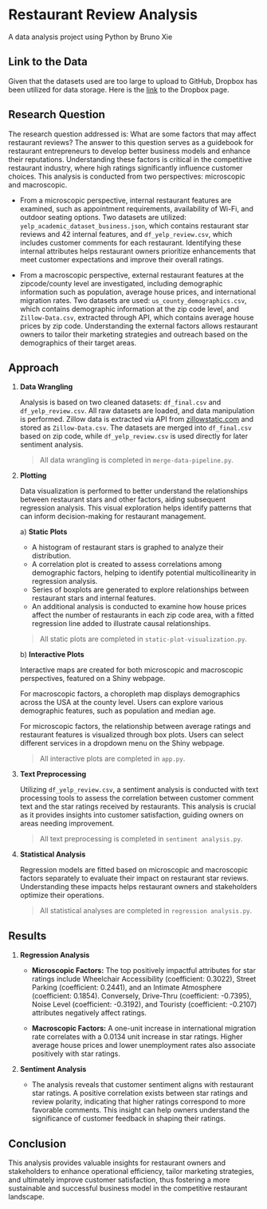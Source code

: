 # Restaurant Review Analysis

A data analysis project using Python by Bruno Xie

## Link to the Data

Given that the datasets used are too large to upload to GitHub, Dropbox has been utilized for data storage. Here is the [link](https://www.dropbox.com/scl/fi/q1f3jlp4h8gdyfci7j1zr/Data.zip?rlkey=hwovqx121dhpabeng1ooxd3ue&st=4qm6krfv&dl=0) to the Dropbox page.

## Research Question

The research question addressed is: What are some factors that may affect restaurant reviews? The answer to this question serves as a guidebook for restaurant entrepreneurs to develop better business models and enhance their reputations. Understanding these factors is critical in the competitive restaurant industry, where high ratings significantly influence customer choices. This analysis is conducted from two perspectives: microscopic and macroscopic.

* From a microscopic perspective, internal restaurant features are examined, such as appointment requirements, availability of Wi-Fi, and outdoor seating options. Two datasets are utilized: `yelp_academic_dataset_business.json`, which contains restaurant star reviews and 42 internal features, and `df_yelp_review.csv`, which includes customer comments for each restaurant. Identifying these internal attributes helps restaurant owners prioritize enhancements that meet customer expectations and improve their overall ratings.

* From a macroscopic perspective, external restaurant features at the zipcode/county level are investigated, including demographic information such as population, average house prices, and international migration rates. Two datasets are used: `us_county_demographics.csv`, which contains demographic information at the zip code level, and `Zillow-Data.csv`, extracted through API, which contains average house prices by zip code. Understanding the external factors allows restaurant owners to tailor their marketing strategies and outreach based on the demographics of their target areas.

## Approach

1. **Data Wrangling**

   Analysis is based on two cleaned datasets: `df_final.csv` and `df_yelp_review.csv`. All raw datasets are loaded, and data manipulation is performed. Zillow data is extracted via API from [zillowstatic.com](https://files.zillowstatic.com/research/public_csvs/zhvi/Zip_zhvi_uc_sfrcondo_tier_0.33_0.67_sm_sa_month.csv) and stored as `Zillow-Data.csv`. The datasets are merged into `df_final.csv` based on zip code, while `df_yelp_review.csv` is used directly for later sentiment analysis.

   > All data wrangling is completed in `merge-data-pipeline.py`.

2. **Plotting**

   Data visualization is performed to better understand the relationships between restaurant stars and other factors, aiding subsequent regression analysis. This visual exploration helps identify patterns that can inform decision-making for restaurant management.

   a) **Static Plots**

   * A histogram of restaurant stars is graphed to analyze their distribution.
   * A correlation plot is created to assess correlations among demographic factors, helping to identify potential multicollinearity in regression analysis.
   * Series of boxplots are generated to explore relationships between restaurant stars and internal features.
   * An additional analysis is conducted to examine how house prices affect the number of restaurants in each zip code area, with a fitted regression line added to illustrate causal relationships.

   > All static plots are completed in `static-plot-visualization.py`.

   b) **Interactive Plots**

   Interactive maps are created for both microscopic and macroscopic perspectives, featured on a Shiny webpage. 

   For macroscopic factors, a choropleth map displays demographics across the USA at the county level. Users can explore various demographic features, such as population and median age.

   For microscopic factors, the relationship between average ratings and restaurant features is visualized through box plots. Users can select different services in a dropdown menu on the Shiny webpage.

   > All interactive plots are completed in `app.py`.

3. **Text Preprocessing**

   Utilizing `df_yelp_review.csv`, a sentiment analysis is conducted with text processing tools to assess the correlation between customer comment text and the star ratings received by restaurants. This analysis is crucial as it provides insights into customer satisfaction, guiding owners on areas needing improvement.

   > All text preprocessing is completed in `sentiment analysis.py`.

4. **Statistical Analysis**

   Regression models are fitted based on microscopic and macroscopic factors separately to evaluate their impact on restaurant star reviews. Understanding these impacts helps restaurant owners and stakeholders optimize their operations.

   > All statistical analyses are completed in `regression analysis.py`.

## Results

1. **Regression Analysis**

   * **Microscopic Factors:** The top positively impactful attributes for star ratings include Wheelchair Accessibility (coefficient: 0.3022), Street Parking (coefficient: 0.2441), and an Intimate Atmosphere (coefficient: 0.1854). Conversely, Drive-Thru (coefficient: -0.7395), Noise Level (coefficient: -0.3192), and Touristy (coefficient: -0.2107) attributes negatively affect ratings.
   
   * **Macroscopic Factors:** A one-unit increase in international migration rate correlates with a 0.0134 unit increase in star ratings. Higher average house prices and lower unemployment rates also associate positively with star ratings.

2. **Sentiment Analysis**

   * The analysis reveals that customer sentiment aligns with restaurant star ratings. A positive correlation exists between star ratings and review polarity, indicating that higher ratings correspond to more favorable comments. This insight can help owners understand the significance of customer feedback in shaping their ratings.

## Conclusion

This analysis provides valuable insights for restaurant owners and stakeholders to enhance operational efficiency, tailor marketing strategies, and ultimately improve customer satisfaction, thus fostering a more sustainable and successful business model in the competitive restaurant landscape.
